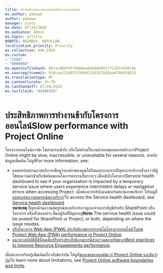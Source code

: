 ```yaml
---
title: ประสิทธิภาพการทํางานช้ากับโครงการออนไลน์
ms.author: pebaum
author: pebaum
manager: scotv
ms.date: 07/24/2020
ms.audience: Admin
ms.topic: article
ROBOTS: NOINDEX, NOFOLLOW
localization_priority: Priority
ms.collection: Adm_O365
ms.custom:
- "2588"
- "9000668"
ms.openlocfilehash: 86fac80dfdff48b8aa09e6bb8557f1787e9387e6
ms.sourcegitcommit: b10cea11b4975354b91193327b58aa4740d34833
ms.translationtype: MT
ms.contentlocale: th-TH
ms.lasthandoff: 07/28/2020
ms.locfileid: "45440359"
---
```

# <a name="slow-performance-with-project-online"></a><span data-ttu-id="1e3cb-102">ประสิทธิภาพการทํางานช้ากับโครงการออนไลน์</span><span class="sxs-lookup"><span data-stu-id="1e3cb-102">Slow performance with Project Online</span></span>

<span data-ttu-id="1e3cb-103">โครงการออนไลน์อาจช้า ไม่สามารถเข้าถึง หรือไม่พร้อมใช้งานด้วยเหตุผลหลายประการ</span><span class="sxs-lookup"><span data-stu-id="1e3cb-103">Project Online might be slow, inaccessible, or unavailable for several reasons.</span></span> <span data-ttu-id="1e3cb-104">สำหรับข้อมูลเพิ่มเติม ให้ดูที่</span><span class="sxs-lookup"><span data-stu-id="1e3cb-104">For more information, see:</span></span>

- <span data-ttu-id="1e3cb-105">แดชบอร์ดสถานภาพบริการเพื่อดูว่าองค์กรของคุณได้รับผลกระทบจากปัญหาการบริการชั่วคราวที่ผู้ใช้พบความล่าช้าหรือข้อผิดพลาดในการนําทางเป็นระยะๆ เมื่อเข้าถึงโครงการ</span><span class="sxs-lookup"><span data-stu-id="1e3cb-105">Service health dashboard to see if your organization is impacted by a temporary service issue where users experience intermittent delays or navigation errors when accessing Project.</span></span> <span data-ttu-id="1e3cb-106">เมื่อต้องการเข้าถึงแดชบอร์ดสถานภาพบริการ โปรดดูที่[แดชบอร์ดความสมบูรณ์ของบริการ](https://admin.microsoft.com/AdminPortal/Home#/servicehealth)</span><span class="sxs-lookup"><span data-stu-id="1e3cb-106">To access the Service health dashboard, see [Service health dashboard](https://admin.microsoft.com/AdminPortal/Home#/servicehealth).</span></span></br>
    <span data-ttu-id="1e3cb-107">**หมายเหตุ**  ปัญหาด้านความสมบูรณ์ของบริการอาจถูกลงรายการบัญชีสําหรับ SharePoint หรือโครงการ หรือทั้งสองอย่าง ขึ้นอยู่กับที่ปัญหาอยู่</span><span class="sxs-lookup"><span data-stu-id="1e3cb-107">**Note**  The service health issue could be posted for SharePoint or Project, or both, depending on where the issue resides.</span></span>
- <span data-ttu-id="1e3cb-108">[ปรับโครงการ Web App (PWA) ประสิทธิภาพการทํางานในโครงการออนไลน์](https://docs.microsoft.com/projectonline/tune-project-online-performance)</span><span class="sxs-lookup"><span data-stu-id="1e3cb-108">[Tune Project Web App (PWA) performance in Project Online](https://docs.microsoft.com/projectonline/tune-project-online-performance).</span></span>
- <span data-ttu-id="1e3cb-109">[แนวทางปฏิบัติที่ดีที่สุดเพื่อปรับปรุงประสิทธิภาพการมีส่วนร่วมของทรัพยากร](https://docs.microsoft.com/projectonline/best-practices-to-improve-resource-engagements-performance)</span><span class="sxs-lookup"><span data-stu-id="1e3cb-109">[Best practices to improve Resource Engagements performance](https://docs.microsoft.com/projectonline/best-practices-to-improve-resource-engagements-performance).</span></span>

<span data-ttu-id="1e3cb-110">เมื่อต้องการเรียนรู้เพิ่มเติมเกี่ยวกับข้อจํากัด ให้ดูที่[ขอบเขตของซอฟต์แวร์ Project Online และขีดจํากัด](https://docs.microsoft.com/projectonline/project-online-software-boundaries-and-limits)</span><span class="sxs-lookup"><span data-stu-id="1e3cb-110">To learn more about limitations, see [Project Online software boundaries and limits](https://docs.microsoft.com/projectonline/project-online-software-boundaries-and-limits).</span></span>